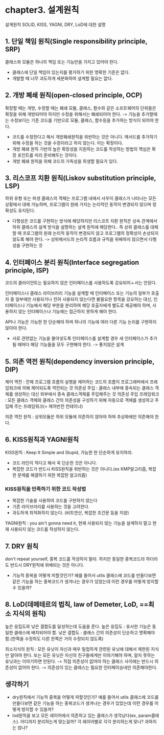 # chapter3. 설계원칙
설계원칙 SOLID, KISS, YAGNI, DRY, LoD에 대한 설명

## 1. 단일 책임 원칙(Single responsibility principle, SRP)
클래스와 모듈은 하나의 책임 또는 기능만을 가지고 있어야 한다.

- 클래스에 단일 책임이 있는지를 평가하기 위한 명확한 기준은 없다.
- 개발할 때 너무 과도하게 세분화하여 설계할 필요는 없다.

## 2. 개방 폐쇄 원칙(open-closed principle, OCP)
확장할 때는 개방, 수정할 때는 폐쇄
모듈, 클래스, 함수와 같은 소프트웨어의 단위들은 확장을 위해 개방되어야 하지만 수정을 위해서는 폐쇄되어야 한다.
-> 기능을 추가할때는 수정보다는 기존 코드를 기반으로 모듈, 클래스, 함수등을 추가하는 방식이 되어야 한다.

- 코드를 수정한다고 해서 개방폐쇄원칙을 위반하는 것은 아니다. 메서드를 추가하기 위해 수정을 하는 것을 수정이라고 하지 않는다. 이는 확장이다.
- 개방 폐쇄 원칙 기반의 높은 확장성을 지원하는 코드를 작성하는 방법의 핵심은 확장 포인트를 미리 준비해두는 것이다.
- 개방 폐쇄 원칙을 위해 코드의 가독성을 희생할 필요가 있다.

## 3. 리스코프 치환 원칙(Liskov substitution principle, LSP)
하위 유형 또는 파생 클래스의 객체는 프로그램 내에서 사우이 클래스가 나타나는 모든 상황에서 대체 가능하며, 프로그램이 원래 가지는 논리적인 동작이 변경되지 않으며 정확성도 유지된다.

- 다형성은 코드를 구현하는 방식에 해당하지만 리스코프 치환 원칙은 상속 관계에서 하위 클래스의 설계 방식을 설명하는 설계 원칙에 해당한다.. 즉 상위 클래스를 대체할 때 프로그램의 원래 논리적 동작이 변경되지 않고 프로그램의 정확성이 손상되지 않도록 해야 한다.
-> 상위메서드의 논리적 흐름과 규칙을 위배하지 않으면서 다형성을 구현하는 것
  
## 4. 인터페이스 분리 원칙(Interface segregation principle, ISP)
코드의 클라이언트는 필요하지 않은 인터페이스를 사용하도록 강요되어ㅗ서는 안된다.

인터페이스나 클래스 라이브러리 기능을 설계할 때 인터페이스 또는 기능의 일부가 호출자 중 일부에만 사용되거나 전혀 사용되지 않는다면 불필요한 항목을 강요하는 대신, 인터페이스나 기능에서 해당 부분을 분리하여 해당 호출자에게 별도로 제공해야 하며, 사용하지 않는 인터페이스나 기능에는 접근하지 못하게 해야 한다.

API나 가능은 가능한 한 단순해야 하며 하나의 기능에 여러 다른 기능 논리를 구현하지 않아야 한다.

- 서로 관련없는 기능을 몰아넣도록 인터페이스를 설계할 경우 새 인터페이스가 추가될 때마다 해당 기능들을 모두 구현해야 한다. -> 좋지않은 설계

## 5. 의존 역전 원칙(dependency inversion principle, DIP)
제어 역전 : 전체 프로그램 흐름의 실행을 제어하는 코드의 흐름이 프로그래머에서 프레임워크에 의해 제어되도록 역전되는 것
의존성 주입 : 클래스 내부에 종속되는 클래스 객체를 생성하는 대신 외부에서 종속 클래스객체를 주입해주는 것
의존성 주입 프레임워크 : 모든 클래스 객체와 클래스 간의 의존성을 구성하기 위해 자동으로 객체를 생성하고 주입해 주는 프레임워크(= 제어반전 컨테이너) 

의존 역전 원칙 : 상위모듈은 하위 모듈에 의존하지 않아야 하며 추상화에만 의존해야 한다.

## 6. KISS원칙과 YAGNI원칙
KISS원칙 : Keep It Simple and Stupid, 가능한 한 단순하게 유지하라.
- 코드 라인이 적다고 해서 꼭 단순한 것은 아니다.
- 복잡한 코드가 반드시 KISS원칙을 위반하는 것은 아니다.(ex KMP알고리즘, 복잡한 문제를 해결하기 위한 복잡한 알고리즘)

### KISS원칙을 만족하기 위한 코드 작성법
- 복잡한 기술을 사용하여 코드를 구현하지 않는다
- 기존 라이브러리를 사용하는 것을 고려한다.
- 과도하게 최적화하지 않는다. (비트연산, 복잡한 조건문 등을 지양)

YAGNI원칙 : you ain't gonna need it, 현재 사용되지 않는 기능을 설계하지 말고 현재 사용되지 않는 코드를 작성하지 않는다.

## 7. DRY 원칙
don't repeat yourself, 중복 코드를 작성하지 말라.
하지만 동일한 중복코드라 하더라도 반드시 DRY원칙에 위배되는 것은 아니다.

- 기능적 중복을 어떻게 피할것인가? 예를 들어서 utils 클래스에 코드를 만들다보면 같은 기능을 하는 중복코드가 생겨나는 경우가 있었는데 이런 경우를 어떻게 방지할 수 있을까? 

## 8. LoD(데메테르의 법칙, law of Demeter, LoD, ==최소 지식의 원칙)
높은 응집도와 낮은 결합도를 달성하는데 도움을 준다.
높은 응집도 : 유사한 기능은 동일한 클래스에 배치되어야 함.
낮은 결합도 : 클래스 간의 의존성이 단순하고 명확해야함.(한쪽을 수정하도 다른 한쪽은 거의 수정되지 않도록)

최소지식의 원칙 : 모든 유닛이 자신과 매우 밀접하게 관련된 유닛에 대해서 제한된 지식만 알아야 한다.
또는 모든 유닛은 자신의 친구들에게만 이야기해야 하며, 알지 못하는 유닛과는 이야기하면 안된다.
-> 직접 의존성이 없어야 하는 클래스 사이에는 반드시 의존성이 없어야 한다.
-> 의존성이 있는 클래스는 필요한 인터페이승네만 의존해야한다.

## 생각하기
- dry원칙에서 기능적 중복을 어떻게 피할것인가? 예를 들어서 utils 클래스에 코드를 만들다보면 같은 기능을 하는 중복코드가 생겨나는 경우가 있었는데 이런 경우를 어떻게 방지할 수 있을까?
- lod원칙을 보고 모든 레이어에서 의존하고 있는 클래스가 생각났다(ex, param클래스). 어디까지 분리하는게 맞는걸까? 각 레이어별로 각각 분리하는게 맞나? 과하지는 않나?  
